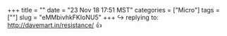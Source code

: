+++
title = ""
date = "23 Nov 18 17:51 MST"
categories = ["Micro"]
tags = [""]
slug = "eMMbivhkFKIoNU5"
+++
↪️ replying to: http://davemart.in/resistance/
👍
